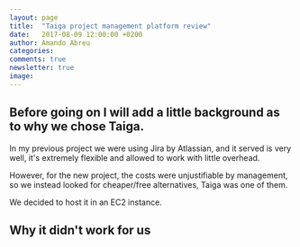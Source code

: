 ```yaml
---
layout: page
title:  "Taiga project management platform review"
date:   2017-08-09 12:00:00 +0200
author: Amando Abreu
categories:
comments: true
newsletter: true
image:
---
```

## Before going on I will add a little background as to why we chose Taiga.

In my previous project we were using Jira by Atlassian, and it served is very well, it's extremely flexible and allowed to work with little overhead.

However, for the new project, the costs were unjustifiable by management, so we instead looked for cheaper/free alternatives, Taiga was one of them.

We decided to host it in an EC2 instance.

## Why it didn't work for us
